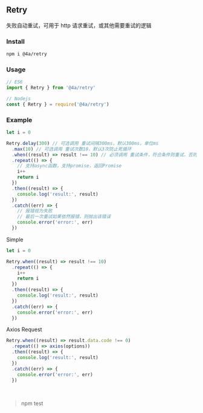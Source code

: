 ## Retry

失败自动重试，可用于 http 请求重试，或其他需要重试的逻辑

### Install

```sh
npm i @4a/retry
```

### Usage

```ts
// ES6
import { Retry } from '@4a/retry'

// Nodejs
const { Retry } = require('@4a/retry')
```

### Example

```ts
let i = 0

Retry.delay(300) // 可选调用 重试间隔300ms，默认300ms，单位ms
  .max(10) // 可选调用 重试次数10，默认3次防止死循环
  .when((result) => result !== 10) // 必须调用 重试条件，符合条件则重试，否则视为成功正常返回
  .repeat(() => {
    // 支持async函数，支持promise，返回Promise
    i++
    return i
  })
  .then((result) => {
    console.log('result:', result)
  })
  .catch((err) => {
    // 报错视为失败
    // 最后一次重试如果依然报错，则抛出该错误
    console.error('error:', err)
  })
```

Simple

```ts
let i = 0

Retry.when((result) => result !== 10)
  .repeat(() => {
    i++
    return i
  })
  .then((result) => {
    console.log('result:', result)
  })
  .catch((err) => {
    console.error('error:', err)
  })
```

Axios Request

```ts
Retry.when((result) => result.data.code !== 0)
  .repeat(() => axios(options))
  .then((result) => {
    console.log('result:', result)
  })
  .catch((err) => {
    console.error('error:', err)
  })
```

<br />

> npm test
